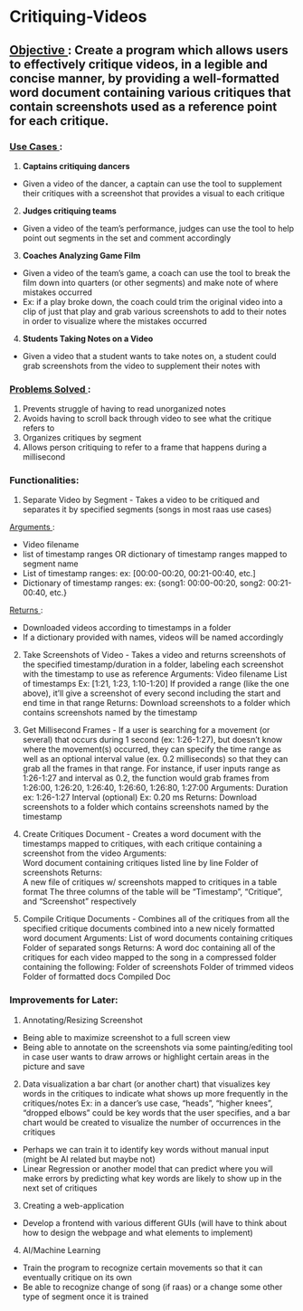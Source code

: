 # Critiquing-Videos

## <ins> Objective </ins> : Create a program which allows users to effectively critique videos, in a legible and concise manner, by providing a well-formatted word document containing various critiques that contain screenshots used as a reference point for each critique. 

### <ins> Use Cases </ins>:
1. **Captains critiquing dancers**
- Given a video of the dancer, a captain can use the tool to supplement their critiques with a screenshot that provides a visual to each critique  
2. **Judges critiquing teams**
- Given a video of the team’s performance, judges can use the tool to help point out segments in the set and comment accordingly  
3. **Coaches Analyzing Game Film**
- Given a video of the team’s game, a coach can use the tool to break the film down into quarters (or other segments) and make note of where mistakes occurred
- Ex: if a play broke down, the coach could trim the original video into a clip of just that play and grab various screenshots to add to their notes in order to visualize where the mistakes occurred  
4. **Students Taking Notes on a Video** 
- Given a video that a student wants to take notes on, a student could grab screenshots from the video to supplement their notes with

### <ins> Problems Solved </ins>:
1. Prevents struggle of having to read unorganized notes 
2. Avoids having to scroll back through video to see what the critique refers to
3. Organizes critiques by segment 
4. Allows person critiquing to refer to a frame that happens during a millisecond

### Functionalities: 
1. Separate Video by Segment - Takes a video to be critiqued and separates it by specified segments (songs in most raas use cases)
 
<ins> Arguments </ins> : 
* Video filename
* list of timestamp ranges OR dictionary of timestamp ranges mapped to segment name
* List of timestamp ranges: ex: [00:00-00:20, 00:21-00:40, etc.] 
* Dictionary of timestamp ranges: ex: {song1: 00:00-00:20, song2: 00:21-00:40, etc.}

<ins> Returns </ins>:
* Downloaded videos according to timestamps in a folder
* If a dictionary provided with names, videos will be named accordingly

2. Take Screenshots of Video - Takes a video and returns screenshots of the specified timestamp/duration in a folder, labeling each screenshot with the timestamp to use as reference
Arguments: 
Video filename
List of timestamps
Ex: [1:21, 1:23, 1:10-1:20]
If provided a range (like the one above), it’ll give a screenshot of every second including the start and end time in that range 
Returns:
Download screenshots to a folder which contains screenshots named by the timestamp 
3. Get Millisecond Frames - If a user is searching for a movement (or several) that occurs during 1 second (ex: 1:26-1:27), but doesn’t know where the movement(s) occurred, they can specify the time range as well as an optional interval value (ex. 0.2 milliseconds) so that they can grab all the frames in that range. For instance, if user inputs range as 1:26-1:27 and interval as 0.2, the function would grab frames from 1:26:00, 1:26:20, 1:26:40, 1:26:60, 1:26:80, 1:27:00
Arguments: 
Duration 
ex: 1:26-1:27
Interval (optional)
Ex: 0.20 ms
Returns:
Download screenshots to a folder which contains screenshots named by the timestamp 
4. Create Critiques Document - Creates a word document with the timestamps mapped to critiques, with each critique containing a screenshot from the video 
 Arguments:  
Word document containing critiques listed line by line
Folder of screenshots 
Returns:  
A new file of critiques w/ screenshots mapped to critiques in a table format
The three columns of the table will be “Timestamp”, “Critique”, and “Screenshot” respectively 

5. Compile Critique Documents - Combines all of the critiques from all the specified critique documents combined into a new nicely formatted word document 
Arguments: 
List of word documents containing critiques
Folder of separated songs
Returns:
A word doc containing all of the critiques for each video mapped to the song in a compressed folder containing the following:
Folder of screenshots 
Folder of trimmed videos 
Folder of formatted docs 
Compiled Doc   

### Improvements for Later:
1. Annotating/Resizing Screenshot
- Being able to maximize screenshot to a full screen view
- Being able to annotate on the screenshots via some painting/editing tool in case user wants to draw arrows or highlight certain areas in the picture and save
2. Data visualization 
a bar chart (or another chart) that visualizes key words in the critiques to indicate what shows up more frequently in the critiques/notes 
Ex: in a dancer’s use case,  “heads”, “higher knees”, “dropped elbows” could be key words that the user specifies, and a bar chart would be created to visualize the number of occurrences in the critiques 
- Perhaps we can train it to identify key words without manual input (might be AI related but maybe not)
- Linear Regression or another model that can predict where you will make errors by predicting what key words are likely to show up in the next set of critiques 
3. Creating a web-application 
- Develop a frontend with various different GUIs (will have to think about how to design the webpage and what elements to implement) 
4. AI/Machine Learning
- Train the program to recognize certain movements so that it can eventually critique on its own 
- Be able to recognize change of song (if raas) or a change some other type of segment once it is trained 
